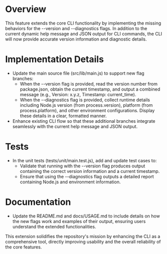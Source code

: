 # Overview
This feature extends the core CLI functionality by implementing the missing behaviors for the --version and --diagnostics flags. In addition to the current dynamic help message and JSON output for CLI commands, the CLI will now provide accurate version information and diagnostic details.

# Implementation Details
- Update the main source file (src/lib/main.js) to support new flag branches:
  - When the --version flag is provided, read the version number from package.json, obtain the current timestamp, and output a combined message (e.g., Version: x.y.z, Timestamp: current_time).
  - When the --diagnostics flag is provided, collect runtime details including Node.js version (from process.version), platform (from process.platform), and other environment configurations. Display these details in a clear, formatted manner.
- Enhance existing CLI flow so that these additional branches integrate seamlessly with the current help message and JSON output.

# Tests
- In the unit tests (tests/unit/main.test.js), add and update test cases to:
  - Validate that running with the --version flag produces output containing the correct version information and a current timestamp.
  - Ensure that using the --diagnostics flag outputs a detailed report containing Node.js and environment information.

# Documentation
- Update the README.md and docs/USAGE.md to include details on how the new flags work and examples of their output, ensuring users understand the extended functionalities.

This extension solidifies the repository's mission by enhancing the CLI as a comprehensive tool, directly improving usability and the overall reliability of the core features.